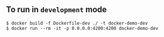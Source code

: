 ## To run in `development` mode

```
$ docker build -f Dockerfile-dev ./ -t docker-demo-dev
$ docker run --rm -it -p 0.0.0.0:4200:4200 docker-demo-dev
```
